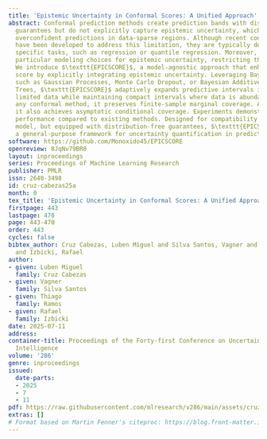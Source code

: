 ```yaml
---
title: 'Epistemic Uncertainty in Conformal Scores: A Unified Approach'
abstract: Conformal prediction methods create prediction bands with distribution-free
  guarantees but do not explicitly capture epistemic uncertainty, which can lead to
  overconfident predictions in data-sparse regions. Although recent conformal scores
  have been developed to address this limitation, they are typically designed for
  specific tasks, such as regression or quantile regression. Moreover, they rely on
  particular modeling choices for epistemic uncertainty, restricting their applicability.
  We introduce $\texttt{EPICSCORE}$, a model-agnostic approach that enhances any conformal
  score by explicitly integrating epistemic uncertainty. Leveraging Bayesian techniques
  such as Gaussian Processes, Monte Carlo Dropout, or Bayesian Additive Regression
  Trees, $\texttt{EPICSCORE}$ adaptively expands predictive intervals in regions with
  limited data while maintaining compact intervals where data is abundant. As with
  any conformal method, it preserves finite-sample marginal coverage. Additionally,
  it also achieves asymptotic conditional coverage. Experiments demonstrate its good
  performance compared to existing methods. Designed for compatibility with any Bayesian
  model, but equipped with distribution-free guarantees, $\texttt{EPICSCORE}$ provides
  a general-purpose framework for uncertainty quantification in prediction problems.
software: https://github.com/Monoxido45/EPICSCORE
openreview: 8JqNv79BR0
layout: inproceedings
series: Proceedings of Machine Learning Research
publisher: PMLR
issn: 2640-3498
id: cruz-cabezas25a
month: 0
tex_title: 'Epistemic Uncertainty in Conformal Scores: A Unified Approach'
firstpage: 443
lastpage: 470
page: 443-470
order: 443
cycles: false
bibtex_author: Cruz Cabezas, Luben Miguel and Silva Santos, Vagner and Ramos, Thiago
  and Izbicki, Rafael
author:
- given: Luben Miguel
  family: Cruz Cabezas
- given: Vagner
  family: Silva Santos
- given: Thiago
  family: Ramos
- given: Rafael
  family: Izbicki
date: 2025-07-11
address:
container-title: Proceedings of the Forty-first Conference on Uncertainty in Artificial
  Intelligence
volume: '286'
genre: inproceedings
issued:
  date-parts:
  - 2025
  - 7
  - 11
pdf: https://raw.githubusercontent.com/mlresearch/v286/main/assets/cruz-cabezas25a/cruz-cabezas25a.pdf
extras: []
# Format based on Martin Fenner's citeproc: https://blog.front-matter.io/posts/citeproc-yaml-for-bibliographies/
---
```

